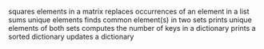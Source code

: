 squares elements in a matrix
replaces occurrences of an element in a list
sums unique elements
finds common element(s) in two sets
prints unique elements of both sets
computes the number of keys in a dictionary
prints a sorted dictionary
updates a dictionary
